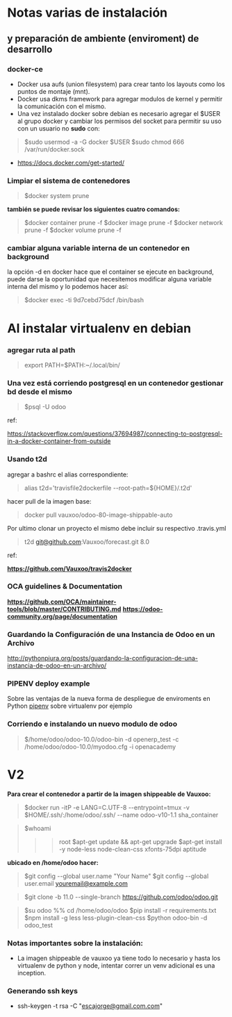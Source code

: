 # Notas varias de instalación
## y preparación de ambiente (enviroment) de desarrollo

### docker-ce

* Docker usa aufs (union filesystem) para crear tanto los layouts como los puntos de montaje (mnt).
* Docker usa dkms framework para agregar modulos de kernel y permitir la comunicación con el mismo.
* Una vez instalado docker sobre debian es necesario agregar el $USER al grupo docker y cambiar los permisos del socket para permitir su uso con un usuario no **sudo** con:
> $sudo usermod -a -G docker $USER
> $sudo chmod 666 /var/run/docker.sock
* https://docs.docker.com/get-started/

### Limpiar el sistema de contenedores

> $docker system prune

**también se puede revisar los siguientes cuatro comandos:**

> $docker container prune -f
> $docker image prune -f
> $docker network prune -f
> $docker volume prune -f

### cambiar alguna variable interna de un contenedor en background

la opción -d en docker hace que el container se ejecute en background, puede darse la oportunidad que necesitemos modificar alguna variable interna del mismo y lo podemos hacer así:

> $docker exec -ti 9d7cebd75dcf /bin/bash

# Al instalar virtualenv en debian
### agregar ruta al path

> export PATH=$PATH:~/.local/bin/

### Una vez está corriendo postgresql en un contenedor gestionar bd desde el mismo

> $psql -U odoo

ref:

https://stackoverflow.com/questions/37694987/connecting-to-postgresql-in-a-docker-container-from-outside

### Usando t2d

agregar a bashrc el alias correspondiente:

> alias t2d='travisfile2dockerfile --root-path=${HOME}/.t2d'

hacer pull de la imagen base:

> docker pull vauxoo/odoo-80-image-shippable-auto

Por ultimo clonar un proyecto el mismo debe incluir su respectivo .travis.yml

> t2d git@github.com:Vauxoo/forecast.git 8.0

ref:

**https://github.com/Vauxoo/travis2docker**

### OCA guidelines & Documentation

**https://github.com/OCA/maintainer-tools/blob/master/CONTRIBUTING.md**
**https://odoo-community.org/page/documentation**



### Guardando la Configuración de una Instancia de Odoo en un Archivo

http://pythonpiura.org/posts/guardando-la-configuracion-de-una-instancia-de-odoo-en-un-archivo/

### PIPENV deploy example

Sobre las ventajas de la nueva forma de despliegue de enviroments en Python [pipenv](https://realpython.com/pipenv-guide/ "PipEnv") sobre virtualenv por ejemplo

### Corriendo e instalando un nuevo modulo de odoo

> $/home/odoo/odoo-10.0/odoo-bin -d openerp_test -c /home/odoo/odoo-10.0/myodoo.cfg -i openacademy

#  V2

**Para crear el contenedor a partir de la imagen shippeable de Vauxoo:**

>$docker run -itP -e LANG=C.UTF-8 --entrypoint=tmux -v $HOME/.ssh/:/home/odoo/.ssh/ --name odoo-v10-1.1 sha_container

>$whoami
>>> root
>$apt-get update && apt-get upgrade
>$apt-get install -y node-less node-clean-css xfonts-75dpi aptitude

**ubicado en /home/odoo hacer:**

>$git config --global user.name "Your Name"
>$git config --global user.email youremail@example.com

>$git clone -b 11.0 --single-branch https://github.com/odoo/odoo.git

>$su odoo %% cd /home/odoo/odoo
>$pip install -r requirements.txt
>$npm install -g less less-plugin-clean-css
>$python odoo-bin -d odoo_test

### Notas importantes sobre la instalación:

* La imagen shippeable de vauxoo ya tiene todo lo necesario y hasta los virtualenv de python y node, intentar correr un venv adicional es una inception.

### Generando ssh keys

* ssh-keygen -t rsa -C "escajorge@gmail.com.com"
